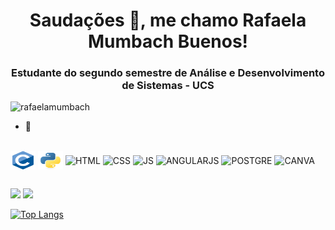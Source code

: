 <h1 align="center">Saudações 🖖, me chamo Rafaela Mumbach Buenos!</h1>
<h3 align="center">Estudante do segundo semestre de Análise e Desenvolvimento de Sistemas - UCS </h3>

<p align="left"> <img src="https://komarev.com/ghpvc/?username=rafaelamumbach&label=Profile%300views&color=FF69B4&style=flat" alt="rafaelamumbach" /> </p>

- 🌱 

<div style="display: inline_block"><br>
  <img align="center" alt="C" height="30" width="40" src="https://raw.githubusercontent.com/devicons/devicon/master/icons/c/c-original.svg">
  <img align="center" alt="PYTHON" height="30" width="40" src="https://raw.githubusercontent.com/devicons/devicon/master/icons/python/python-original.svg">
  <img align="center" alt="HTML" height="30" width="40" src="https://cdn.jsdelivr.net/gh/devicons/devicon@latest/icons/html5/html5-original.svg">
  <img align="center" alt="CSS" height="30" width="40" src="https://cdn.jsdelivr.net/gh/devicons/devicon@latest/icons/css3/css3-original.svg">
  <img align="center" alt="JS" height="30" width="40" src="https://cdn.jsdelivr.net/gh/devicons/devicon@latest/icons/javascript/javascript-original.svg">
  <img align="center" alt="ANGULARJS" height="30" width="40" src="https://cdn.jsdelivr.net/gh/devicons/devicon@latest/icons/angularjs/angularjs-original.svg">
  <img align="center" alt="POSTGRE" height="30" width="40" src="https://cdn.jsdelivr.net/gh/devicons/devicon@latest/icons/postgresql/postgresql-original.svg">
  <img align="center" alt="CANVA" height="30" width="40" src="https://cdn.jsdelivr.net/gh/devicons/devicon@latest/icons/canva/canva-original.svg">
  
  
</div>

##

 <a href="https://discord.com/invite/EHKAKUgcUr" target="_blank"><img src="https://img.shields.io/badge/Discord-7289DA?style=for-the-badge&logo=discord&logoColor=white" target="_blank"></a> 
  <a href="https://www.linkedin.com/in/rafaela-mumbach-buenos-8b00b8275" target="_blank"><img src="https://img.shields.io/badge/-LinkedIn-%230077B5?style=for-the-badge&logo=linkedin&logoColor=white" target="_blank"></a> 
  
</div>

[![Top Langs](https://github-readme-stats-git-masterrstaa-rickstaa.vercel.app/api/top-langs/?username=rafaelamumbach)](https://github.com/rafaelamumbach/github-readme-stats)
